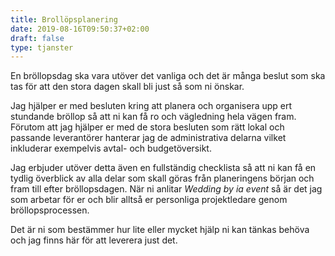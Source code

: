 ```yaml
---
title: Brollöpsplanering
date: 2019-08-16T09:50:37+02:00
draft: false
type: tjanster
---
```


En bröllopsdag ska vara utöver det vanliga och det är många beslut som ska tas
för att den stora dagen skall bli just så som ni önskar.

Jag hjälper er med besluten kring att planera och organisera upp ert stundande
bröllop så att ni kan få ro och vägledning hela vägen fram. Förutom att jag
hjälper er med de stora besluten som rätt lokal och passande leverantörer
hanterar jag de administrativa delarna vilket inkluderar exempelvis avtal- och
budgetöversikt.

Jag erbjuder utöver detta även en fullständig checklista så att ni kan få en
tydlig överblick av alla delar som skall göras från planeringens början och fram
till efter bröllopsdagen. När ni anlitar _Wedding by ia event_ så är det jag som
arbetar för er och blir alltså er personliga projektledare genom
bröllopsprocessen.

Det är ni som bestämmer hur lite eller mycket hjälp ni kan tänkas behöva och jag
finns här för att leverera just det.
